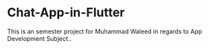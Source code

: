 # Chat-App-in-Flutter
This is an semester project for Muhammad Waleed in regards to App Development Subject..
